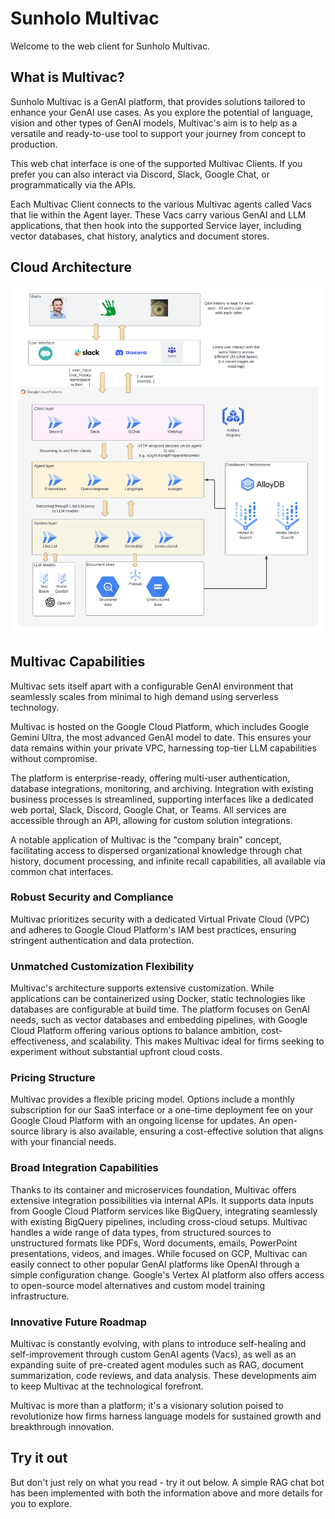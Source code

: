 # Sunholo Multivac

Welcome to the web client for Sunholo Multivac.

## What is Multivac?

Sunholo Multivac is a GenAI platform, that provides solutions tailored to enhance your GenAI use cases. As you explore the potential of language, vision and other types of GenAI models, Multivac's aim is to help as a versatile and ready-to-use tool to support your journey from concept to production.

This web chat interface is one of the supported Multivac Clients.  If you prefer you can also interact via Discord, Slack, Google Chat, or programmatically via the APIs.

Each Multivac Client connects to the various Multivac agents called Vacs that lie within the Agent layer.  These Vacs carry various GenAI and LLM applications, that then hook into the supported Service layer, including vector databases, chat history, analytics and document stores.

## Cloud Architecture

![Sunholo Multivac's Microservices architecture](public/multivac-architecture.png)

## Multivac Capabilities

Multivac sets itself apart with a configurable GenAI environment that seamlessly scales from minimal to high demand using serverless technology.

Multivac is hosted on the Google Cloud Platform, which includes Google Gemini Ultra, the most advanced GenAI model to date. This ensures your data remains within your private VPC, harnessing top-tier LLM capabilities without compromise.

The platform is enterprise-ready, offering multi-user authentication, database integrations, monitoring, and archiving. Integration with existing business processes is streamlined, supporting interfaces like a dedicated web portal, Slack, Discord, Google Chat, or Teams. All services are accessible through an API, allowing for custom solution integrations.

A notable application of Multivac is the "company brain" concept, facilitating access to dispersed organizational knowledge through chat history, document processing, and infinite recall capabilities, all available via common chat interfaces.

### Robust Security and Compliance

Multivac prioritizes security with a dedicated Virtual Private Cloud (VPC) and adheres to Google Cloud Platform's IAM best practices, ensuring stringent authentication and data protection.

### Unmatched Customization Flexibility

Multivac's architecture supports extensive customization. While applications can be containerized using Docker, static technologies like databases are configurable at build time. The platform focuses on GenAI needs, such as vector databases and embedding pipelines, with Google Cloud Platform offering various options to balance ambition, cost-effectiveness, and scalability. This makes Multivac ideal for firms seeking to experiment without substantial upfront cloud costs.

### Pricing Structure

Multivac provides a flexible pricing model. Options include a monthly subscription for our SaaS interface or a one-time deployment fee on your Google Cloud Platform with an ongoing license for updates. An open-source library is also available, ensuring a cost-effective solution that aligns with your financial needs.

### Broad Integration Capabilities 

Thanks to its container and microservices foundation, Multivac offers extensive integration possibilities via internal APIs. It supports data inputs from Google Cloud Platform services like BigQuery, integrating seamlessly with existing BigQuery pipelines, including cross-cloud setups. Multivac handles a wide range of data types, from structured sources to unstructured formats like PDFs, Word documents, emails, PowerPoint presentations, videos, and images. While focused on GCP, Multivac can easily connect to other popular GenAI platforms like OpenAI through a simple configuration change. Google's Vertex AI platform also offers access to open-source model alternatives and custom model training infrastructure.

### Innovative Future Roadmap 

Multivac is constantly evolving, with plans to introduce self-healing and self-improvement through custom GenAI agents (Vacs), as well as an expanding suite of pre-created agent modules such as RAG, document summarization, code reviews, and data analysis. These developments aim to keep Multivac at the technological forefront.

Multivac is more than a platform; it's a visionary solution poised to revolutionize how firms harness language models for sustained growth and breakthrough innovation.

## Try it out

But don't just rely on what you read - try it out below.  A simple RAG chat bot has been implemented with both the information above and more details for you to explore.  


